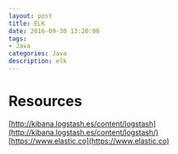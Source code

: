 ```yaml
---
layout: post
title: ELK
date: 2016-09-30 13:20:00
tags:
- Java
categories: Java
description: elk
---
```







# Resources
[http://kibana.logstash.es/content/logstash](http://kibana.logstash.es/content/logstash/)    
[https://www.elastic.co](https://www.elastic.co)
